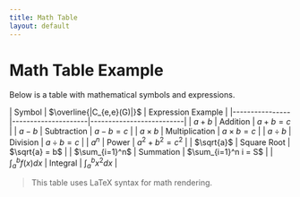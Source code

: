 ```yaml
---
title: Math Table
layout: default
---
```


# Math Table Example

Below is a table with mathematical symbols and expressions.

| Symbol         | $\overline{|C_{e,e}(G)|}$         | Expression Example       |
|----------------|---------------------|--------------------------|
| $a + b$        | Addition            | $a + b = c$             |
| $a - b$        | Subtraction         | $a - b = c$             |
| $a \times b$   | Multiplication      | $a \times b = c$        |
| $a \div b$     | Division            | $a \div b = c$          |
| $a^n$          | Power               | $a^2 + b^2 = c^2$       |
| $\sqrt{a}$     | Square Root         | $\sqrt{a} = b$          |
| $\sum_{i=1}^n$ | Summation           | $\sum_{i=1}^n i = S$    |
| $\int_a^b f(x) dx$ | Integral        | $\int_a^b x^2 dx$       |

> This table uses LaTeX syntax for math rendering.
